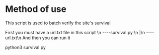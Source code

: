 # Method of use
This script is used to batch verify the site's survival

First you must have a url.txt file in this script \n
  ----survival.py \n
  |\n
  ----url.txt\n
And then you can run it

python3 survival.py
